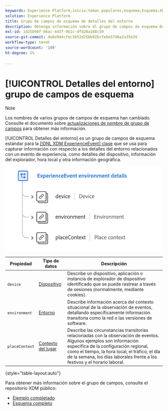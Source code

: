 ```yaml
---
keywords: Experience Platform;inicio;temas populares;esquema;Esquema;XDM;ExperienceEvent;campos;esquemas;Esquemas;Diseño de esquema;grupo de campos;grupo de campos;entorno;detalles de entorno;
solution: Experience Platform
title: Grupo de campos de esquema de detalles del entorno
description: Obtenga información sobre el grupo de campos de esquema Detalles del entorno de ExperienceEvent.
exl-id: 1d25b98f-66ac-443f-9b1c-dfd20a168c59
source-git-commit: de8e944cfec3b52d25bb02bcfebe57d6a2a35e39
workflow-type: tm+mt
source-wordcount: '189'
ht-degree: 2%

---
```



# [!UICONTROL Detalles del entorno] grupo de campos de esquema

>[!NOTE]
>
>Los nombres de varios grupos de campos de esquema han cambiado. Consulte el documento sobre [actualizaciones de nombre de grupo de campos](../name-updates.md) para obtener más información.

[!UICONTROL Detalles del entorno] es un grupo de campos de esquema estándar para la [[!DNL XDM ExperienceEvent] clase](../../classes/experienceevent.md) que se usa para capturar información con respecto a los detalles del entorno relacionados con un evento de experiencia, como detalles del dispositivo, información del explorador, hora local y otra información geográfica.

<img src="../../images/field-groups/environment-details.png" width="500" /><br />

| Propiedad | Tipo de datos | Descripción |
| --- | --- | --- |
| `device` | [Dispositivo](../../data-types/device.md) | Describe un dispositivo, aplicación o instancia de explorador de dispositivo identificado que se puede rastrear a través de sesiones (normalmente, mediante cookies). |
| `environment` | [Entorno](../../data-types/environment.md) | Describe información acerca del contexto situacional de la observación de eventos, detallando específicamente información transitoria como la red o las versiones de software. |
| `placeContext` | [Contexto del lugar](../../data-types/place-context.md) | Describe las circunstancias transitorias relacionadas con la observación de eventos. Algunos ejemplos son información específica de la configuración regional, como el tiempo, la hora local, el tráfico, el día de la semana, los días laborales frente a los festivos y el horario laboral. |

{style="table-layout:auto"}

Para obtener más información sobre el grupo de campos, consulte el repositorio XDM público:

* [Ejemplo completado](https://github.com/adobe/xdm/blob/master/components/fieldgroups/experience-event/experienceevent-environment-details.example.1.json)
* [Esquema completo](https://github.com/adobe/xdm/blob/master/components/fieldgroups/experience-event/experienceevent-environment-details.schema.json)
